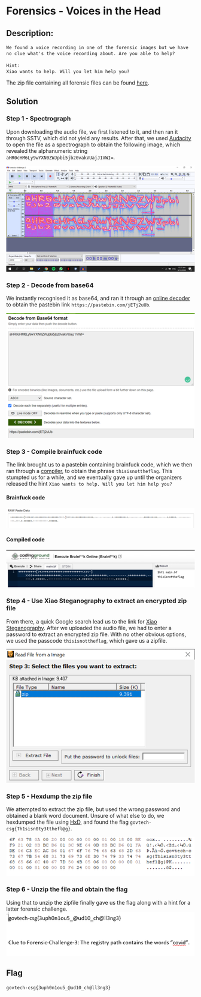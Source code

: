 # Forensics - Voices in the Head
## Description:
```
We found a voice recording in one of the forensic images but we have no clue what's the voice recording about. Are you able to help?

Hint:
Xiao wants to help. Will you let him help you?
```

The zip file containing all forensic files can be found [here](https://public-download-files-9vj6yp3nvf-cat-3.s3-ap-southeast-1.amazonaws.com/forensics-challenges.zip).

## Solution
### Step 1 - Spectrograph
Upon downloading the audio file, we first listened to it, and then ran it through SSTV, which did not yield any results. After that, we used [Audacity](https://www.audacityteam.org/download/) to open the file as a spectrograph to obtain the following image, which revealed the alphanumeric string `aHR0cHM6Ly9wYXN0ZWJpbi5jb20vakVUajJ1VWI=`.

![Step 1](https://github.com/natashatyt888/Writeups-for-CTF/blob/main/2020-Govtech-Stack-The-Flags/Forensics/Voices-in-the-Head/Step%201.png)

### Step 2 - Decode from base64
We instantly recognised it as base64, and ran it through an [online decoder](https://www.base64decode.org/) to obtain the pastebin link `https://pastebin.com/jETj2uUb`.

![Step 2](https://github.com/natashatyt888/Writeups-for-CTF/blob/main/2020-Govtech-Stack-The-Flags/Forensics/Voices-in-the-Head/Step%202.png)

### Step 3 - Compile brainfuck code
The link brought us to a pastebin containing brainfuck code, which we then ran through a [compiler](https://www.tutorialspoint.com/execute_brainfk_online.php), to obtain the phrase `thisisnottheflag`. This stumpted us for a while, and we eventually gave up until the organizers released the hint `Xiao wants to help. Will you let him help you?`

#### Brainfuck code
![Step 3](https://github.com/natashatyt888/Writeups-for-CTF/blob/main/2020-Govtech-Stack-The-Flags/Forensics/Voices-in-the-Head/Step%203.png)

#### Compiled code
![Step 4](https://github.com/natashatyt888/Writeups-for-CTF/blob/main/2020-Govtech-Stack-The-Flags/Forensics/Voices-in-the-Head/Step%205.png)


### Step 4 - Use Xiao Steganography to extract an encrypted zip file
From there, a quick Google search lead us to the link for [Xiao Steganography](https://xiao-steganography.en.softonic.com/#:~:text=Xiao%20Steganography%20is%20a%20great,is%20only%20available%20in%20English.). After we uploaded the audio file, we had to enter a password to extract an encrypted zip file. With no other obvious options, we used the passcode `thisisnottheflag`, which gave us a zipfile. 

![Step 5](https://github.com/natashatyt888/Writeups-for-CTF/blob/main/2020-Govtech-Stack-The-Flags/Forensics/Voices-in-the-Head/Step%204.png)

### Step 5 - Hexdump the zip file
We attempted to extract the zip file, but used the wrong password and obtained a blank word document. Unsure of what else to do, we hexdumped the file using [HxD](https://mh-nexus.de/en/hxd/), and found the flag `govtech-csg{Th1sisn0ty3tthefl@g}`.

![Step 6](https://github.com/natashatyt888/Writeups-for-CTF/blob/main/2020-Govtech-Stack-The-Flags/Forensics/Voices-in-the-Head/Step%206.png)

### Step 6 - Unzip the file and obtain the flag
Using that to unzip the zipfile finally gave us the flag along with a hint for a latter forensic challenge.
![Step 7](https://github.com/natashatyt888/Writeups-for-CTF/blob/main/2020-Govtech-Stack-The-Flags/Forensics/Voices-in-the-Head/Step%207.png)


## Flag
`govtech-csg{3uph0n1ou5_@ud10_ch@ll3ng3}`
